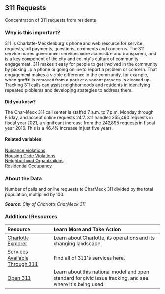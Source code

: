 ## 311 Requests
Concentration of 311 requests from residents

### Why is this important?
311 is Charlotte-Mecklenburg's phone and web resource for service requests, bill payments, questions, comments and concerns. The 311 service makes government services more accessible and transparent, and is a key component of the city and county's culture of community engagement. 311 makes it easy for people to get involved in the community by picking up a phone or going online to report a problem or concern. That engagement makes a visible difference in the community, for example, when graffiti is removed from a park or a vacant property is cleaned up. Tracking 311 calls can assist neighborhoods and residents in identifying repeated problems and developing strategies to address them.

#### Did you know?
The Char-Meck 311 call center is staffed 7 a.m. to 7 p.m. Monday through Friday, and accept online requests 24/7. 311 handled 355,490 requests in fiscal year 2021, a significant increase from the 242,895 requests in fiscal year 2016.  This is a 46.4% increase in just five years.

#### Related variables
<a href="javascript:void(0)" onclick="model.metricId = 'm32'">Nuisance Violations</a>  
<a href="javascript:void(0)" onclick="model.metricId = 'm68'">Housing Code Violations</a>  
<a href="javascript:void(0)" onclick="model.metricId = 'm73'">Neighborhood Organizations</a>  
<a href="javascript:void(0)" onclick="model.metricId = 'm31'">Residential Occupancy</a>  

### About the Data 
Number of calls and online requests to CharMeck 311 divided by the total population, multiplied by 100.

_**Source**: City of Charlotte CharMeck 311_

### Additional Resources
|Resource |Learn More and Take Action | 
|:--- | :--- |
|[Charlotte Explorer](https://explore.charlottenc.gov/)| Learn about Charlotte, its operations and its changing landscape.
|[Services Available Through 311](https://servicerequest.charlottenc.gov/service)| Find all of 311's services here.
|[Open 311](http://www.open311.org/learn/)|Learn about this national model and open standard for civic issue tracking, and see where it's being used.